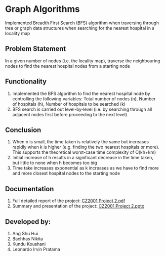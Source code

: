 # Graph Algorithms
Implemented Breadth First Search (BFS) algorithm when traversing through tree or graph data structures when searching for the nearest hospital in a locality map

## Problem Statement 
In a given number of nodes (i.e. the locality map), traverse the neighbouring nodes to find the nearest hospital nodes from a starting node 

## Functionality
1. Implemented the BFS algorithm to find the nearest hospital node by controlling the following variables: Total number of nodes (n), Number of hospitals (h), Number of hospitals to be searched (k)
2. BFS search is carried out level-by-level (i.e. by searching through all adjacent nodes first before proceeding to the next level)

## Conclusion
1. When n is small, the time taken is relatively the same but increases rapidly when k is higher (e.g. finding the two nearest hospitals or more). This supports the theoretical worst-case time complexity of O(kh+km) 
2. Initial increase of h results in a significant decrease in the time taken, but little to none when h becomes too big
3. Time take increases exponential as k increases as we have to find more and more closest hospital nodes to the starting node 

## Documentation
1. Full detailed report of the project: [CZ2001 Project 2.pdf](https://github.com/nikita-bachhas/Graph-Algorithms/blob/main/CZ2001%20Project%202.pdf)
2. Summary and presentation of the project: [CZ2001 Project 2.pptx](https://github.com/nikita-bachhas/Graph-Algorithms/blob/main/CZ2001%20Project%202.pptx)

## Developed by:
1. Ang Shu Hui
2. Bachhas Nikita
3. Kundu Koushani
4. Leonardo Irvin Pratama
